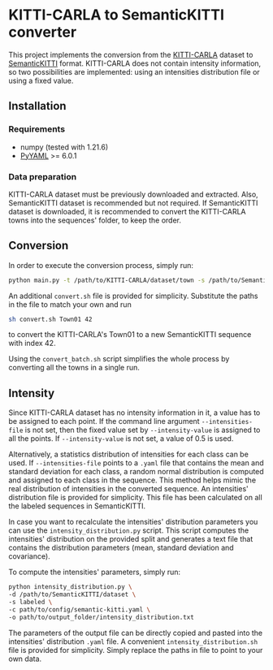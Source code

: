 # KITTI-CARLA to SemanticKITTI converter

This project implements the conversion from the [KITTI-CARLA](https://npm3d.fr/kitti-carla) dataset
to [SemanticKITTI](https://www.semantic-kitti.org/dataset.html#format) format. KITTI-CARLA does not
contain intensity information, so two possibilities are implemented: using an intensities distribution
file or using a fixed value.

## Installation
### Requirements
- numpy (tested with 1.21.6)
- [PyYAML](https://pypi.org/project/PyYAML/) >= 6.0.1

### Data preparation
KITTI-CARLA dataset must be previously downloaded and extracted. Also, SemanticKITTI dataset
is recommended but not required. If SemanticKITTI dataset is downloaded, it is recommended to
convert the KITTI-CARLA towns into the sequences' folder, to keep the order.

## Conversion
In order to execute the conversion process, simply run:
```bash
python main.py -t /path/to/KITTI-CARLA/dataset/town -s /path/to/SemanticKitti/dataset/sequences/seq
```
An additional `convert.sh` file is provided for simplicity. Substitute the paths in the file to match your own and run
```bash
sh convert.sh Town01 42
```
to convert the KITTI-CARLA's Town01 to a new SemanticKITTI sequence with index 42.

Using the `convert_batch.sh` script simplifies the whole process by converting all the towns in a single run.

## Intensity
Since KITTI-CARLA dataset has no intensity information in it, a value has to be assigned to each point.
If the command line argument `--intensities-file` is not set, then the fixed value set by `--intensity-value` is 
assigned to all the points. If `--intensity-value` is not set, a value of 0.5 is used.

Alternatively, a statistics distribution of intensities for each class can be used. If `--intensities-file` points to 
a `.yaml` file that contains the mean and standard deviation for each class, a random normal distribution is computed
and assigned to each class in the sequence. This method helps mimic the real distribution of intensities in the
converted sequence. An intensities' distribution file is provided for simplicity. This file has been calculated on all 
the labeled sequences in SemanticKITTI.

In case you want to recalculate the intensities' distribution parameters you can use the `intensity_distribution.py` 
script. This script computes the intensities' distribution on the provided split and generates a text file that contains 
the distribution parameters (mean, standard deviation and covariance).

To compute the intensities' parameters, simply run:
```bash
python intensity_distribution.py \
-d /path/to/SemanticKITTI/dataset \
-s labeled \
-c path/to/config/semantic-kitti.yaml \
-o path/to/output_folder/intensity_distribution.txt
```

The parameters of the output file can be directly copied and pasted into the intensities' distribution `.yaml` file. 
A convenient `intensity_distribution.sh` file is provided for simplicity. Simply replace the paths in file to point to 
your own data.